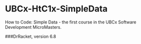 # UBCx-HtC1x-SimpleData
How to Code: Simple Data - the first course in the UBCx Software Development MicroMasters.

###DrRacket, version 6.8